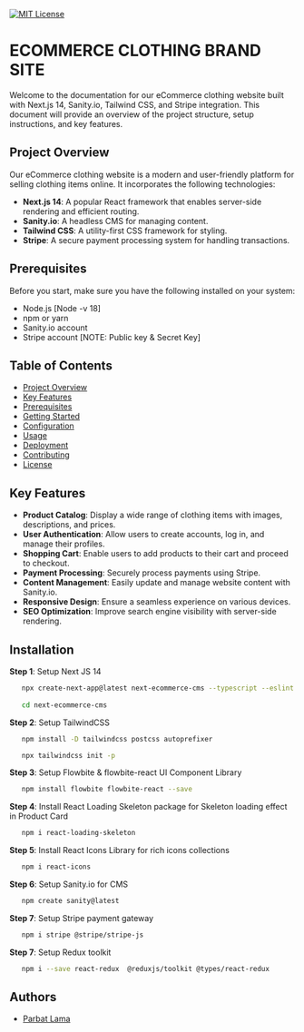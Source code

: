 
[![MIT License](https://img.shields.io/badge/License-MIT-green.svg)]()

# ECOMMERCE CLOTHING BRAND SITE
Welcome to the documentation for our eCommerce clothing website built with Next.js 14, Sanity.io, Tailwind CSS, and Stripe integration. This document will provide an overview of the project structure, setup instructions, and key features.


## Project Overview

Our eCommerce clothing website is a modern and user-friendly platform for selling clothing items online. It incorporates the following technologies:

- **Next.js 14**: A popular React framework that enables server-side rendering and efficient routing.
- **Sanity.io**: A headless CMS for managing content.
- **Tailwind CSS**: A utility-first CSS framework for styling.
- **Stripe**: A secure payment processing system for handling transactions.

## Prerequisites

Before you start, make sure you have the following installed on your system:

- Node.js [Node -v 18]
- npm or yarn
- Sanity.io account
- Stripe account [NOTE: Public key & Secret Key]
## Table of Contents

- [Project Overview](#project-overview)
- [Key Features](#key-features)
- [Prerequisites](#prerequisites)
- [Getting Started](#getting-started)
- [Configuration](#configuration)
- [Usage](#usage)
- [Deployment](#deployment)
- [Contributing](#contributing)
- [License](#license)

## Key Features

- **Product Catalog**: Display a wide range of clothing items with images, descriptions, and prices.
- **User Authentication**: Allow users to create accounts, log in, and manage their profiles.
- **Shopping Cart**: Enable users to add products to their cart and proceed to checkout.
- **Payment Processing**: Securely process payments using Stripe.
- **Content Management**: Easily update and manage website content with Sanity.io.
- **Responsive Design**: Ensure a seamless experience on various devices.
- **SEO Optimization**: Improve search engine visibility with server-side rendering.
## Installation

**Step 1**: Setup Next JS 14

```bash
   npx create-next-app@latest next-ecommerce-cms --typescript --eslint
   
   cd next-ecommerce-cms
```

**Step 2**: Setup TailwindCSS

```bash
   npm install -D tailwindcss postcss autoprefixer

   npx tailwindcss init -p
```

**Step 3**: Setup Flowbite & flowbite-react UI Component Library

```bash
   npm install flowbite flowbite-react --save
```

**Step 4**: Install React Loading Skeleton package for Skeleton loading effect in Product Card

```bash
   npm i react-loading-skeleton  
```

**Step 5**: Install React Icons Library for rich icons collections

```bash
   npm i react-icons  
```

**Step 6**: Setup Sanity.io for CMS

```bash
   npm create sanity@latest
```

**Step 7**: Setup Stripe payment gateway

```bash
   npm i stripe @stripe/stripe-js
```

**Step 7**: Setup Redux toolkit

```bash
   npm i --save react-redux  @reduxjs/toolkit @types/react-redux
```
## Authors

- [Parbat Lama](https://lamaparbat.com.np/)

